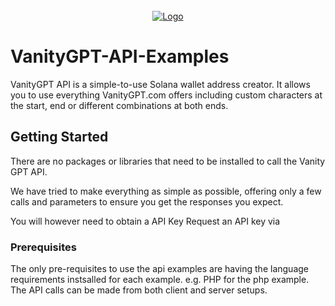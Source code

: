 <!-- PROJECT LOGO -->
<br />
<div align="center">
  <a href="https://github.com/Brooder-Tech/VanityGPT-API-Examples">
    <img src="https://cdn.brooder.tech/vgpt/github.png" alt="Logo" \>
  </a>
</div>

# VanityGPT-API-Examples
VanityGPT API is a simple-to-use Solana wallet address creator. It allows you to use everything VanityGPT.com offers including custom characters at the start, end or different combinations at both ends.

<!-- GETTING STARTED -->
## Getting Started

There are no packages or libraries that need to be installed to call the Vanity GPT API. 

We have tried to make everything as simple as possible, offering only a few calls and parameters to ensure you get the responses you expect.

You will however need to obtain a API Key Request an API key via


### Prerequisites

The only pre-requisites to use the api examples are having the language requirements instsalled for each example. e.g. PHP for the php example.
The API calls can be made from both client and server setups.
